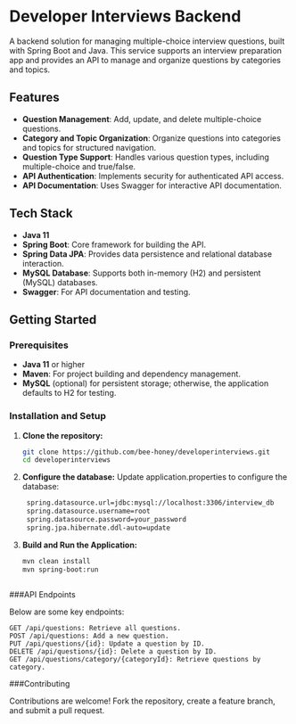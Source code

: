 # Developer Interviews Backend

A backend solution for managing multiple-choice interview questions, built with Spring Boot and Java. This service supports an interview preparation app and provides an API to manage and organize questions by categories and topics.

## Features

- **Question Management**: Add, update, and delete multiple-choice questions.
- **Category and Topic Organization**: Organize questions into categories and topics for structured navigation.
- **Question Type Support**: Handles various question types, including multiple-choice and true/false.
- **API Authentication**: Implements security for authenticated API access.
- **API Documentation**: Uses Swagger for interactive API documentation.

## Tech Stack

- **Java 11**
- **Spring Boot**: Core framework for building the API.
- **Spring Data JPA**: Provides data persistence and relational database interaction.
- **MySQL Database**: Supports both in-memory (H2) and persistent (MySQL) databases.
- **Swagger**: For API documentation and testing.

## Getting Started

### Prerequisites

- **Java 11** or higher
- **Maven**: For project building and dependency management.
- **MySQL** (optional) for persistent storage; otherwise, the application defaults to H2 for testing.

### Installation and Setup

1. **Clone the repository:**

   ```bash
   git clone https://github.com/bee-honey/developerinterviews.git
   cd developerinterviews

2. **Configure the database:**
   Update application.properties to configure the database:
   ```bash
    spring.datasource.url=jdbc:mysql://localhost:3306/interview_db
    spring.datasource.username=root
    spring.datasource.password=your_password
    spring.jpa.hibernate.ddl-auto=update
   
4. **Build and Run the Application:**
   ```bash
   mvn clean install
   mvn spring-boot:run
  

 ###API Endpoints

Below are some key endpoints:

	GET /api/questions: Retrieve all questions.
	POST /api/questions: Add a new question.
	PUT /api/questions/{id}: Update a question by ID.
	DELETE /api/questions/{id}: Delete a question by ID.
	GET /api/questions/category/{categoryId}: Retrieve questions by category.

 ###Contributing

Contributions are welcome! Fork the repository, create a feature branch, and submit a pull request.
